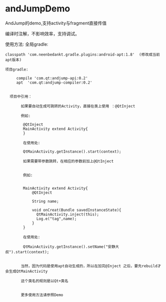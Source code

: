 # andJumpDemo
AndJump的demo,支持activity与fragment直接传值
 
 编译时注解，不影响效率，支持调试。


使用方法:
    全局gradle: 
    
    classpath 'com.neenbedankt.gradle.plugins:android-apt:1.8'  (修改成当前apt版本)
    
    项目gradle:  
     
         compile 'com.qt:andjump-api:0.2'
         apt  'com.qt:andjump-compiler:0.2'
         
      
      项目中引用：
        
           如果要自动生成可跳转的Activity，直接在类上使用 ：@QtInject
           
           例如: 
            
            @QtInject
            MainActivity extend Activity{
            }
            
            在使用处:
            
            QtMainActivity.getInstance().start(context);
            
            如果需要带参数跳转，在相应的参数前加上@QtInject
            
           
            例如:
            
             
            MainActivity extend Activity{
                @QtInject 
                
                String name;
                
                void onCreat(Bundle savedInstanceState){
                  QtMainActivity.inject(this);
                  Log.e("tag",name);
                }
            }
            
            在使用处:
            
            QtMainActivity.getInstance().setName("安静大叔").start(context);
            
            
           当然，因为代码是使用apt自动生成的，所以在加完@Inject 之后，要先rebuild才会生成QtMainActivity
           
           这个类名的规则是以Qt+类名
           
           
           更多使用方法请参照Demo
           
         


